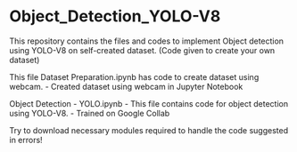 # Object_Detection_YOLO-V8

This repository contains the files and codes to implement Object detection using YOLO-V8 on self-created dataset. (Code given to create your own dataset)

This file Dataset Preparation.ipynb has code to create dataset using webcam. - Created dataset using webcam in Jupyter Notebook

Object Detection - YOLO.ipynb - This file contains code for object detection using YOLO-V8. - Trained on Google Collab

Try to download necessary modules required to handle the code suggested in errors!
